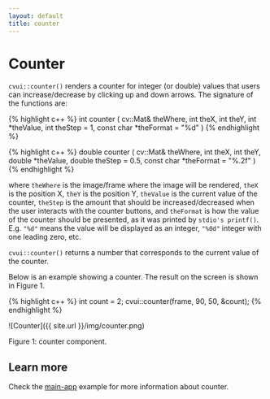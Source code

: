 ```yaml
---
layout: default
title: counter
---
```


# Counter

`cvui::counter()` renders a counter for integer (or double) values that users can increase/decrease by clicking up and down arrows. The signature of the functions are:

{% highlight c++ %}
int counter (
    cv::Mat& theWhere,
    int theX,
    int theY,
    int *theValue,
    int theStep = 1,
    const char *theFormat = "%d"
)
{% endhighlight %}

{% highlight c++ %}
double counter (
    cv::Mat& theWhere,
    int theX,
    int theY,
    double *theValue,
    double theStep = 0.5,
    const char *theFormat = "%.2f"
)
{% endhighlight %}

where `theWhere` is the image/frame where the image will be rendered, `theX` is the position X, `theY` is the position Y, `theValue` is the current value of the counter, `theStep` is the amount that should be increased/decreased when the user interacts with the counter buttons, and `theFormat` is how the value of the counter should be presented, as it was printed by `stdio's printf()`. E.g. `"%d"` means the value will be displayed as an integer, `"%0d"` integer with one leading zero, etc.

`cvui::counter()` returns a number that corresponds to the current value of the counter.

Below is an example showing a counter. The result on the screen is shown in Figure 1.

{% highlight c++ %}
int count = 2;
cvui::counter(frame, 90, 50, &count);
{% endhighlight %}

![Counter]({{ site.url }}/img/counter.png)
<p class="img-caption">Figure 1: counter component.</p>

## Learn more

Check the [main-app](https://github.com/Dovyski/cvui/tree/master/example/src/main-app) example for more information about counter.
